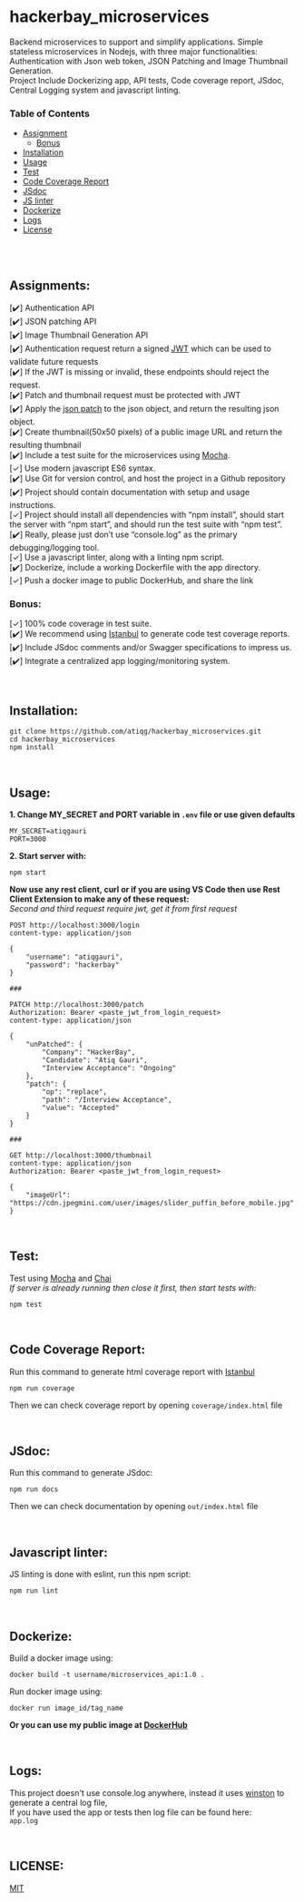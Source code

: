 # hackerbay_microservices
Backend microservices to support and simplify applications. Simple stateless microservices in Nodejs, with three major functionalities: Authentication with Json web token, JSON Patching and Image Thumbnail Generation.      
Project Include Dockerizing app, API tests, Code coverage report, JSdoc, Central Logging system and javascript linting.
</br>

<!-- TABLE OF CONTENTS -->
### Table of Contents
* [Assignment](#assignments)
  * [Bonus](#bonus)
* [Installation](#installation)
* [Usage](#usage)
* [Test](#test)
* [Code Coverage Report](#coverage)
* [JSdoc](#jsdoc)
* [JS linter](#lint)
* [Dockerize](#docker)
* [Logs](#logs)
* [License](#license)
</br>
</br> 


## Assignments: <i id="assignments"></i>

[✔️] Authentication API       
[✔️] JSON patching API        
[✔️] Image Thumbnail Generation API           
[✔️] Authentication request return a signed  [JWT]( https://jwt.io/) which can be used to validate future requests      
[✔️] If the JWT is missing or invalid, these endpoints should reject the request.      
[✔️] Patch and thumbnail request must be protected with JWT           
[✔️] Apply the [json patch](http://jsonpatch.com/) to the json object, and return the resulting json object.     
[✔️] Create thumbnail(50x50 pixels) of a public image URL and return the resulting thumbnail       
[✔️] Include a test suite for the microservices using [Mocha](https://mochajs.org/).    
[✓] Use modern javascript ES6 syntax.       
[✔️] Use Git for version control, and host the project in a Github repository       
[✔️] Project should contain documentation with setup and usage instructions.        
[✓] Project should install all dependencies with “npm install”, should start the server with “npm start”, and should run the test suite with “npm test”.             
[✔️] Really, please just don’t use “console.log” as the primary debugging/logging tool.      
[✓] Use a javascript linter, along with a linting npm script.       
[✔️] Dockerize, include a working Dockerfile with the app directory.        
[✓] Push a docker image to public DockerHub, and share the link     

### Bonus: <i id="bonus"></i>
[✓] 100% code coverage in test suite.       
[✔️] We recommend using [Istanbul](https://github.com/gotwarlost/istanbul) to generate code test coverage reports.      
[✔️] Include JSdoc comments and/or Swagger specifications to impress us.        
[✔️] Integrate a centralized app logging/monitoring system.      

</br>

## Installation: <i id="installation"></i> 
```
git clone https://github.com/atiqg/hackerbay_microservices.git
cd hackerbay_microservices
npm install
```
</br>

## Usage: <i id="usage"></i> 
<b>1. Change MY_SECRET and PORT variable in `.env` file or use given defaults</b>
```
MY_SECRET=atiqgauri
PORT=3000
```

<b>2. Start server with:</b>
```
npm start
```
<b>Now use any rest client, curl or if you are using VS Code then use Rest Client Extension to make any of these request:</br></b>
<i>Second and third request require jwt, get it from first request</i>
```
POST http://localhost:3000/login
content-type: application/json

{
    "username": "atiqgauri",
    "password": "hackerbay"
}

###

PATCH http://localhost:3000/patch
Authorization: Bearer <paste_jwt_from_login_request>
content-type: application/json

{ 
    "unPatched": {
        "Company": "HackerBay",
        "Candidate": "Atiq Gauri",
        "Interview Acceptance": "Ongoing"
    }, 
    "patch": {
        "op": "replace",
        "path": "/Interview Acceptance",
        "value": "Accepted"
    }
}

###

GET http://localhost:3000/thumbnail
content-type: application/json
Authorization: Bearer <paste_jwt_from_login_request>

{
    "imageUrl": "https://cdn.jpegmini.com/user/images/slider_puffin_before_mobile.jpg"
}
```

</br>

## Test: <i id="test"></i> 
Test using [Mocha](https://mochajs.org/) and [Chai](https://www.chaijs.com/)           
<i>If server is already running then close it first, then start tests with: </i>
```
npm test
```

</br>

## Code Coverage Report: <i id="coverage"></i> 
Run this command to generate html coverage report with [Istanbul](https://github.com/gotwarlost/istanbul)        
```
npm run coverage
```
Then we can check coverage report by opening `coverage/index.html` file      

</br>

## JSdoc: <i id="jsdoc"></i> 
Run this command to generate JSdoc:
```
npm run docs
```
Then we can check documentation by opening `out/index.html` file        

</br>

## Javascript linter: <i id="lint"></i>
JS linting is done with eslint, run this npm script:
```
npm run lint
```

</br>

## Dockerize: <i id="docker"></i>
Build a docker image using: 
```
docker build -t username/microservices_api:1.0 .
```
Run docker image using:     
```
docker run image_id/tag_name
```

<b>Or you can use my public image at [DockerHub](https://github.com/atiqg/hackerbay_microservices)</b>

</br>

## Logs: <i id="logs"></i>
This project doesn't use console.log anywhere, instead it uses [winston](https://www.npmjs.com/package/winston) to generate a central log file,       
If you have used the app or tests then log file can be found here:           
`app.log`

</br>

## LICENSE: <i id="license"></i>
[MIT](https://github.com/atiqg/hackerbay_microservices/blob/main/LICENSE)